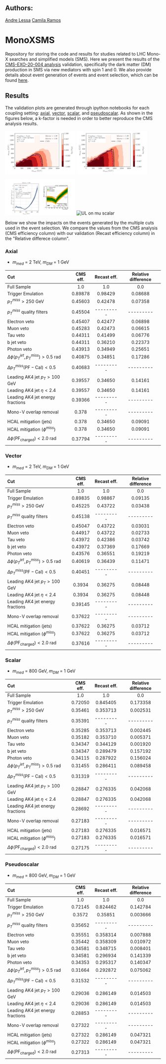 ## Authors: ##
[Andre Lessa](mailto:andre.lessa@ufabc.edu.br)
[Camila Ramos](mailto:ramos.camila@ufabc.edu.br)

# MonoXSMS

Repository for storing the code and results for studies related to LHC Mono-X searches and simplified models (SMS). Here we present the results of the [CMS-EXO-20-004 analysis](http://cms-results.web.cern.ch/cms-results/public-results/publications/EXO-20-004/index.html) validation, specifically the dark matter (DM) production in SMS via new mediators with spin 1 and 0. We also provide details about event generation of events and event selection, which can be found [here](generation-and-selection.md).


## Results ##

The validation plots are generated through ipython notebooks for each coupling setting: [axial](../../notebooks/plotValidation-Axial.ipynb), [vector](../../notebooks/plotValidation-Vector.ipynb), [scalar](../../notebooks/plotValidation-Scalar.ipynb), and [pseudoscalar](../../notebooks/plotValidation-Pseudoscalar.ipynb). As shown in the figures below, a k-factor is needed in order to better reproduce the CMS analysis results.


<p float="left">
    <img src="../../notebooks/cms-exo-20-004-axial-comp.png" alt="Exclusion curve axial" width=45% height=45% />
    <img src="../../notebooks/cms-exo-20-004-vector-comp.png" alt="Exclusion curve vector" width=45% height=45%/>
</p>
<p float="left">
    <img src="../../notebooks/cms-exo-20-004-pseudoscalar.png" alt="UL on mu pseudoscalar" width=45% height=45% />
    <img src="../../notebooks/cms-exo-20-004-scalar.png" alt="UL on mu scalar" width=45% height=45%/>
</p>

Below we show the impacts on the events generated by the multiple cuts used in the event selection. We compare the values from the CMS analysis (CMS efficiency column) with our validation (Recast efficiency column) in the "Relative differece column".

### Axial ###

 * $m_{med}$ = 2 TeV, $m_{DM}$ = 1 GeV
 
  |	 			Cut			 	|	CMS eff.    |	 Recast eff.     |   Relative difference   |
  | :---------------------------------------------------------- | :---------------: | :---------------:  |   :-----------------:   |
  |			     Full Sample		        |	1.0	    |	     1.0         |	     0.0	   |
  |	 		  Trigger Emulation		        |     0.89878	    |      0.98429  	 |	   0.08688 	   |
  | 		       $p_{T}^{miss} > 250$ GeV		 	|     0.45603 	    |	   0.42478	 |	   0.07358	   |
  | 		   $p_{T}^{miss}$ quality filters		|     0.45504	    |     ---------      |	  ---------  	   |
  |     		  Electron veto 		        |     0.45407	    |	   0.42477	 |	   0.06898	   |
  |			    Muon veto			 	|     0.45283       |	   0.42473	 |	   0.06615	   |
  |     		    Tau veto				|     0.44311       |	   0.41499	 |	   0.06776	   |
  |     		   b jet veto				|     0.44311	    |	   0.36210	 |         0.22373	   |
  |       		  Photon veto				|     0.43913       |	   0.34949	 |	   0.25651	   |
  |  	  $\Delta \phi (p_{T}^{jet}, p_{T}^{miss}) > 0.5$ rad   |     0.40875       |	   0.34851	 |	   0.17286	   |
  |	$\Delta p_{T}^{miss} (\mathrm{PF}-\mathrm{Cal}) < 0.5$  |     0.40683 	    |	  ---------	 |	  ---------	   |
  |     	Leading AK4 jet  $p_{T} > 100$ GeV	 	|     0.39557       |	   0.34650	 |	   0.14161	   |
  |     	   Leading AK4 jet  $\eta < 2.4$		|     0.39557       |	   0.34650	 |	   0.14161	   |
  |     	Leading AK4 jet  energy fractions		|     0.39366	    |	  ---------	 |	  ---------	   |
  |     	    Mono-V overlap removal			|     0.378	    |	  ---------	 |	  ---------	   |
  |  	 	    HCAL mitigation (jets)	 		|     0.378         |	   0.34650	 |	   0.09091	   |
  |   	   	HCAL mitigation ($\phi^{miss}$)			|     0.378         |	   0.34650	 |	   0.09091	   |
  |   $\Delta \phi(\mathrm{PF}_{\mathrm{charged}}) < 2.0$ rad   |     0.37794       |	  ---------	 |	  ---------	   |
  
### Vector ###

  * $m_{med}$ = 2 TeV, $m_{DM}$ = 1 GeV

  |	 			Cut			 	|	CMS eff.    |	 Recast eff.     |   Relative difference   |
  | :---------------------------------------------------------- | :---------------: | :---------------:  |   :-----------------:   |
  |			     Full Sample		        |	1.0	    |	     1.0         |	     0.0	   |
  |	 		  Trigger Emulation		        |     0.89835	    |      0.98867  	 |	   0.09135 	   |
  | 		       $p_{T}^{miss} > 250$ GeV		 	|     0.45225 	    |	   0.43722	 |	   0.03438	   |
  | 		   $p_{T}^{miss}$ quality filters		|     0.45138	    |     ---------      |	  ---------  	   |
  |     		  Electron veto 		        |     0.45047	    |	   0.43722	 |	   0.03031	   |
  |			    Muon veto			 	|     0.44917       |	   0.43722	 |	   0.02733	   |
  |     		    Tau veto				|     0.43972       |	   0.42386	 |	   0.03742	   |
  |     		   b jet veto				|     0.43972	    |	   0.37369	 |         0.17669	   |
  |       		  Photon veto				|     0.43576       |	   0.36551	 |	   0.19219	   |
  |  	  $\Delta \phi (p_{T}^{jet}, p_{T}^{miss}) > 0.5$ rad   |     0.40619       |	   0.36439	 |	   0.11471	   |
  |	$\Delta p_{T}^{miss} (\mathrm{PF}-\mathrm{Cal}) < 0.5$  |     0.40451 	    |	  ---------	 |	  ---------	   |
  |     	Leading AK4 jet  $p_{T} > 100$ GeV	 	|     0.3934        |	   0.36275	 |	   0.08448	   |
  |     	   Leading AK4 jet  $\eta < 2.4$		|     0.3934        |	   0.36275	 |	   0.08448	   |
  |     	Leading AK4 jet  energy fractions		|     0.39145	    |	  ---------	 |	  ---------	   |
  |     	    Mono-V overlap removal			|     0.37622	    |	  ---------	 |	  ---------	   |
  |  	 	    HCAL mitigation (jets)	 		|     0.37622       |	   0.36275	 |	   0.03712	   |
  |   	   	HCAL mitigation ($\phi^{miss}$)			|     0.37622       |	   0.36275	 |	   0.03712	   |
  |   $\Delta \phi(\mathrm{PF}_{\mathrm{charged}}) < 2.0$ rad   |     0.37616       |	  ---------	 |	  ---------	   |
  
  
### Scalar ###

  * $m_{med}$ = 800 GeV, $m_{DM}$ = 1 GeV

  |	 			Cut			 	|	CMS eff.    |	 Recast eff.     |   Relative difference   |
  | :---------------------------------------------------------- | :---------------: | :---------------:  |   :-----------------:   |
  |			     Full Sample		        |	1.0	    |	     1.0         |	     0.0	   |
  |	 		  Trigger Emulation		        |     0.72050	    |      0.845405  	 |	   0.173358	   |
  | 		       $p_{T}^{miss} > 250$ GeV		 	|     0.35461 	    |	   0.353713	 |	   0.002531	   |
  | 		   $p_{T}^{miss}$ quality filters		|     0.35391	    |     ---------      |	  ---------  	   |
  |     		  Electron veto 		        |     0.35285	    |	   0.353713	 |	   0.002445	   |
  |			    Muon veto			 	|     0.35182       |	   0.353710	 |	   0.005371	   |
  |     		    Tau veto				|     0.34347       |	   0.344129	 |	   0.001920	   |
  |     		   b jet veto				|     0.34347	    |	   0.289479	 |         0.157192	   |
  |       		  Photon veto				|     0.34115       |	   0.287922	 |	   0.156024	   |
  |  	  $\Delta \phi (p_{T}^{jet}, p_{T}^{miss}) > 0.5$ rad   |     0.31455       |	   0.286411	 |	   0.089458	   |
  |	$\Delta p_{T}^{miss} (\mathrm{PF}-\mathrm{Cal}) < 0.5$  |     0.31319 	    |	  ---------	 |	  ---------	   |
  |     	Leading AK4 jet  $p_{T} > 100$ GeV	 	|     0.28847       |	   0.276335	 |	   0.042068	   |
  |     	   Leading AK4 jet  $\eta < 2.4$		|     0.28847       | 	   0.276335	 |	   0.042068	   |
  |     	Leading AK4 jet  energy fractions		|     0.28692	    |	  ---------	 |	  ---------	   |
  |     	    Mono-V overlap removal			|     0.27183	    |	  ---------	 |	  ---------	   |
  |  	 	    HCAL mitigation (jets)	 		|     0.27183       |	   0.276335	 |	   0.016571	   |
  |   	   	HCAL mitigation ($\phi^{miss}$)			|     0.27183       |	   0.276335	 |	   0.016571	   |
  |   $\Delta \phi(\mathrm{PF}_{\mathrm{charged}}) < 2.0$ rad   |     0.27175       |	  ---------	 |	  ---------	   |
  
  
### Pseudoscalar ###

  * $m_{med}$ = 800 GeV, $m_{DM}$ = 1 GeV

  |	 			Cut			 	|	CMS eff.    |	 Recast eff.     |   Relative difference   |
  | :---------------------------------------------------------- | :---------------: | :---------------:  |   :-----------------:   |
  |			     Full Sample		        |	1.0	    |	     1.0         |	     0.0	   |
  |	 		  Trigger Emulation		        |     0.72145	    |      0.824462  	 |	   0.142784	   |
  | 		       $p_{T}^{miss} > 250$ GeV		 	|     0.3572 	    |	   0.35851	 |	   0.003666	   |
  | 		   $p_{T}^{miss}$ quality filters		|     0.35652	    |     ---------      |	  ---------  	   |
  |     		  Electron veto 		        |     0.35551	    |	   0.358314	 |	   0.007888	   |
  |			    Muon veto			 	|     0.35442       |	   0.358309	 |	   0.010972	   |
  |     		    Tau veto				|     0.34581       |	   0.348715	 |	   0.008401	   |
  |     		   b jet veto				|     0.34581	    |	   0.296934	 |         0.141339	   |
  |       		  Photon veto				|     0.34353       |	   0.295317	 |	   0.140347	   |
  |  	  $\Delta \phi (p_{T}^{jet}, p_{T}^{miss}) > 0.5$ rad   |     0.31664       |	   0.292872	 |	   0.075062	   |
  |	$\Delta p_{T}^{miss} (\mathrm{PF}-\mathrm{Cal}) < 0.5$  |     0.31532 	    |	  ---------	 |	  ---------	   |
  |     	Leading AK4 jet  $p_{T} > 100$ GeV	 	|     0.29036       |	   0.286149	 |	   0.014503	   |
  |     	   Leading AK4 jet  $\eta < 2.4$		|     0.29036       | 	   0.286149	 |	   0.014503	   |
  |     	Leading AK4 jet  energy fractions		|     0.28853	    |	  ---------	 |	  ---------	   |
  |     	    Mono-V overlap removal			|     0.27322	    |	  ---------	 |	  ---------	   |
  |  	 	    HCAL mitigation (jets)	 		|     0.27322       |	   0.286149	 |	   0.047321	   |
  |   	   	HCAL mitigation ($\phi^{miss}$)			|     0.27322       |	   0.286149	 |	   0.047321	   |
  |   $\Delta \phi(\mathrm{PF}_{\mathrm{charged}}) < 2.0$ rad   |     0.27313       |	  ---------	 |	  ---------	   |
  
  
  
  
  
  
  

